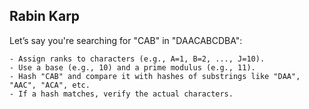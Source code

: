 ## Rabin Karp

Let’s say you're searching for "CAB" in "DAACABCDBA":

    - Assign ranks to characters (e.g., A=1, B=2, ..., J=10).
    - Use a base (e.g., 10) and a prime modulus (e.g., 11).
    - Hash "CAB" and compare it with hashes of substrings like "DAA", "AAC", "ACA", etc.
    - If a hash matches, verify the actual characters.
